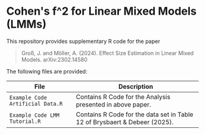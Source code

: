 # Cohen's f^2 for Linear Mixed Models (LMMs) 

This repository provides supplementary R code for the paper 

> Groß, J. and Möller, A. (2024). 
> Effect Size Estimation in Linear Mixed Models.
> arXiv:2302.14580

The following files are provided: 

| File | Description |
| ---- | ----------- |
| `Example Code Artificial Data.R` | Contains R Code for the Analysis presented in above paper. |
| `Example Code LMM Tutorial.R` | Contains R Code for the data set in Table 12 of Brysbaert & Debeer (2025). |
